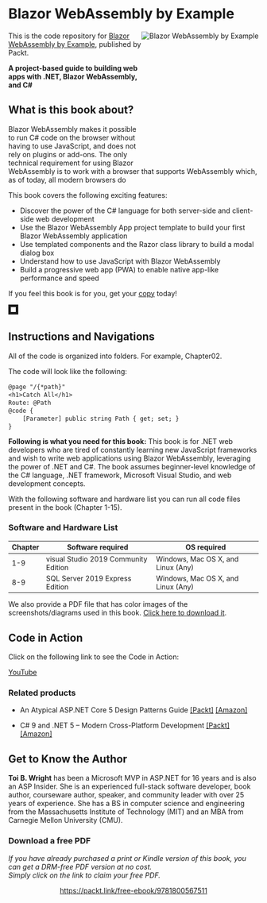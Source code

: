 


# Blazor WebAssembly by Example

<a href="https://www.packtpub.com/product/blazor-webassembly-by-example/9781800567511"><img src="https://static.packt-cdn.com/products/9781800567511/cover/smaller" alt="Blazor WebAssembly by Example" height="256px" align="right"></a>

This is the code repository for [Blazor WebAssembly by Example](https://www.packtpub.com/product/blazor-webassembly-by-example/9781800567511), published by Packt.

**A project-based guide to building web apps with .NET, Blazor WebAssembly, and C#**

## What is this book about?
Blazor WebAssembly makes it possible to run C# code on the browser without having to use JavaScript, and does not rely on plugins or add-ons. The only technical requirement for using Blazor WebAssembly is to work with a browser that supports WebAssembly which, as of today, all modern browsers do

This book covers the following exciting features: 
* Discover the power of the C# language for both server-side and client-side web development
* Use the Blazor WebAssembly App project template to build your first Blazor WebAssembly application
* Use templated components and the Razor class library to build a modal dialog box
* Understand how to use JavaScript with Blazor WebAssembly
* Build a progressive web app (PWA) to enable native app-like performance and speed

If you feel this book is for you, get your [copy](https://www.amazon.com/dp/1800567510) today!

<a href="https://www.packtpub.com/?utm_source=github&utm_medium=banner&utm_campaign=GitHubBanner"><img src="https://raw.githubusercontent.com/PacktPublishing/GitHub/master/GitHub.png" 
alt="https://www.packtpub.com/" border="5" /></a>


## Instructions and Navigations
All of the code is organized into folders. For example, Chapter02.

The code will look like the following:
```
@page "/{*path}"
<h1>Catch All</h1>
Route: @Path
@code {
    [Parameter] public string Path { get; set; }
}

```

**Following is what you need for this book:**
This book is for .NET web developers who are tired of constantly learning new JavaScript frameworks and wish to write web applications using Blazor WebAssembly, leveraging the power of .NET and C#. The book assumes beginner-level knowledge of the C# language, .NET framework, Microsoft Visual Studio, and web development concepts.

With the following software and hardware list you can run all code files present in the book (Chapter 1-15).

### Software and Hardware List

| Chapter  | Software required                   | OS required                        |
| -------- | ------------------------------------| -----------------------------------|
| 1-9        | visual Studio 2019 Community Edition                    | Windows, Mac OS X, and Linux (Any) |
| 8-9        | SQL Server 2019 Express Edition          | Windows, Mac OS X, and Linux (Any) |


We also provide a PDF file that has color images of the screenshots/diagrams used in this book. [Click here to download it](https://static.packt-cdn.com/downloads/9781800567511_ColorImages.pdf).

## Code in Action

Click on the following link to see the Code in Action:

[YouTube](https://bit.ly/3f1rJ0R)

### Related products <Other books you may enjoy>
* An Atypical ASP.NET Core 5 Design Patterns Guide [[Packt]](https://www.packtpub.com/product/an-atypical-asp-net-core-5-design-patterns-guide/9781789346091) [[Amazon]](https://www.amazon.com/dp/1789346096)

* C# 9 and .NET 5 – Modern Cross-Platform Development [[Packt]](https://www.packtpub.com/product/c-9-and-net-5-modern-cross-platform-development-fifth-edition/9781800568105) [[Amazon]](https://www.amazon.com/dp/180056810X)

## Get to Know the Author
**Toi B. Wright**
has been a Microsoft MVP in ASP.NET for 16 years and is also an ASP Insider. She is an experienced full-stack software developer, book author, courseware author, speaker, and community leader with over 25 years of experience. She has a BS in computer science and engineering from the Massachusetts Institute of Technology (MIT) and an MBA from Carnegie Mellon University (CMU).
### Download a free PDF

 <i>If you have already purchased a print or Kindle version of this book, you can get a DRM-free PDF version at no cost.<br>Simply click on the link to claim your free PDF.</i>
<p align="center"> <a href="https://packt.link/free-ebook/9781800567511">https://packt.link/free-ebook/9781800567511 </a> </p>